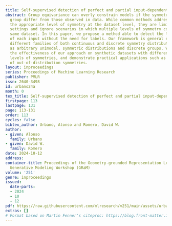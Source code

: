 ```yaml
---
title: Self-supervised detection of perfect and partial input-dependent symmetries
abstract: Group equivariance can overly constrain models if the symmetries in the
  group differ from those observed in data. While common methods address this by determining
  the appropriate level of symmetry at the dataset level, they are limited to supervised
  settings and ignore scenarios in which multiple levels of symmetry co-exist in the
  same dataset. In this paper, we propose a method able to detect the level of symmetry
  of each input without the need for labels. Our framework is general enough to accommodate
  different families of both continuous and discrete symmetry distributions, such
  as arbitrary unimodal, symmetric distributions and discrete groups. We validate
  the effectiveness of our approach on synthetic datasets with different per-class
  levels of symmetries, and demonstrate practical applications such as the detection
  of out-of-distribution symmetries.
layout: inproceedings
series: Proceedings of Machine Learning Research
publisher: PMLR
issn: 2640-3498
id: urbano24a
month: 0
tex_title: Self-supervised detection of perfect and partial input-dependent symmetries
firstpage: 113
lastpage: 131
page: 113-131
order: 113
cycles: false
bibtex_author: Urbano, Alonso and Romero, David W.
author:
- given: Alonso
  family: Urbano
- given: David W.
  family: Romero
date: 2024-10-12
address:
container-title: Proceedings of the Geometry-grounded Representation Learning and
  Generative Modeling Workshop (GRaM)
volume: '251'
genre: inproceedings
issued:
  date-parts:
  - 2024
  - 10
  - 12
pdf: https://raw.githubusercontent.com/mlresearch/v251/main/assets/urbano24a/urbano24a.pdf
extras: []
# Format based on Martin Fenner's citeproc: https://blog.front-matter.io/posts/citeproc-yaml-for-bibliographies/
---
```

